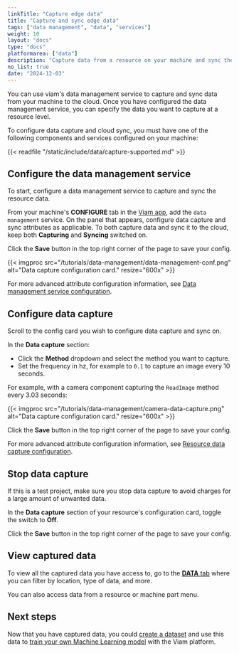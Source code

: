 ```yaml
---
linkTitle: "Capture edge data"
title: "Capture and sync edge data"
tags: ["data management", "data", "services"]
weight: 10
layout: "docs"
type: "docs"
platformarea: ["data"]
description: "Capture data from a resource on your machine and sync the data to the cloud."
no_list: true
date: "2024-12-03"
---
```


You can use viam's data management service to capture and sync data from your machine to the cloud.
Once you have configured the data management service, you can specify the data you want to capture at a resource level.

To configure data capture and cloud sync, you must have one of the following components and services configured on your machine:

{{< readfile "/static/include/data/capture-supported.md" >}}

## Configure the data management service

To start, configure a data management service to capture and sync the resource data.

From your machine's **CONFIGURE** tab in the [Viam app](https://app.viam.com), add the `data management` service.
On the panel that appears, configure data capture and sync attributes as applicable.
To both capture data and sync it to the cloud, keep both **Capturing** and **Syncing** switched on.

Click the **Save** button in the top right corner of the page to save your config.

{{< imgproc src="/tutorials/data-management/data-management-conf.png" alt="Data capture configuration card." resize="600x" >}}

For more advanced attribute configuration information, see [Data management service configuration](/data-ai/reference/data/#data-management-service-configuration).

## Configure data capture

Scroll to the config card you wish to configure data capture and sync on.

In the **Data capture** section:

- Click the **Method** dropdown and select the method you want to capture.
- Set the frequency in hz, for example to `0.1` to capture an image every 10 seconds.

For example, with a camera component capturing the `ReadImage` method every 3.03 seconds:

{{< imgproc src="/tutorials/data-management/camera-data-capture.png" alt="Data capture configuration card." resize="600x" >}}

Click the **Save** button in the top right corner of the page to save your config.

For more advanced attribute configuration information, see [Resource data capture configuration](/data-ai/reference/data/#resource-data-capture-configuration).

## Stop data capture

If this is a test project, make sure you stop data capture to avoid charges for a large amount of unwanted data.

In the **Data capture** section of your resource's configuration card, toggle the switch to **Off**.

Click the **Save** button in the top right corner of the page to save your config.

## View captured data

To view all the captured data you have access to, go to the [**DATA** tab](https://app.viam.com/data/view) where you can filter by location, type of data, and more.

You can also access data from a resource or machine part menu.

## Next steps

Now that you have captured data, you could [create a dataset](/data-ai/ai/create-dataset) and use this data to [train your own Machine Learning model](/data-ai/ai/train-tflite/) with the Viam platform.
